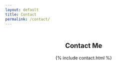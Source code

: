 ```yaml
---
layout: default
title: Contact
permalink: /contact/
---
```

<div class="container default contact-page invert grapefruit-bg">
 <center>
  <h2 class="trafalgar text-center editable" style="margin-top: 50px;">Contact Me</h2>
  {% include contact.html %}
  </center>
</div>
